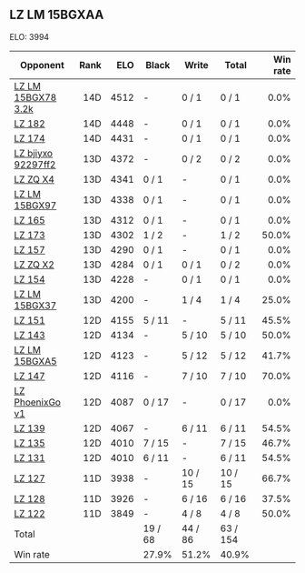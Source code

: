 ## LZ LM 15BGXAA ##

ELO: 3994

Opponent | Rank | ELO | Black | Write | Total | Win rate
---------|-----:|----:|-------|-------|-------|-------:
[LZ LM 15BGX78 3.2k](LZ%20LM%2015BGX78%203.2k.md) | 14D | 4512 | - | 0 / 1 | 0 / 1 | 0.0%
[LZ 182](LZ%20182.md) | 14D | 4448 | - | 0 / 1 | 0 / 1 | 0.0%
[LZ 174](LZ%20174.md) | 14D | 4431 | - | 0 / 1 | 0 / 1 | 0.0%
[LZ bjiyxo 92297ff2](LZ%20bjiyxo%2092297ff2.md) | 13D | 4372 | - | 0 / 2 | 0 / 2 | 0.0%
[LZ ZQ X4](LZ%20ZQ%20X4.md) | 13D | 4341 | 0 / 1 | - | 0 / 1 | 0.0%
[LZ LM 15BGX97](LZ%20LM%2015BGX97.md) | 13D | 4338 | 0 / 1 | - | 0 / 1 | 0.0%
[LZ 165](LZ%20165.md) | 13D | 4312 | 0 / 1 | - | 0 / 1 | 0.0%
[LZ 173](LZ%20173.md) | 13D | 4302 | 1 / 2 | - | 1 / 2 | 50.0%
[LZ 157](LZ%20157.md) | 13D | 4290 | 0 / 1 | - | 0 / 1 | 0.0%
[LZ ZQ X2](LZ%20ZQ%20X2.md) | 13D | 4284 | 0 / 1 | 0 / 1 | 0 / 2 | 0.0%
[LZ 154](LZ%20154.md) | 13D | 4228 | - | 0 / 1 | 0 / 1 | 0.0%
[LZ LM 15BGX37](LZ%20LM%2015BGX37.md) | 13D | 4200 | - | 1 / 4 | 1 / 4 | 25.0%
[LZ 151](LZ%20151.md) | 12D | 4155 | 5 / 11 | - | 5 / 11 | 45.5%
[LZ 143](LZ%20143.md) | 12D | 4134 | - | 5 / 10 | 5 / 10 | 50.0%
[LZ LM 15BGXA5](LZ%20LM%2015BGXA5.md) | 12D | 4123 | - | 5 / 12 | 5 / 12 | 41.7%
[LZ 147](LZ%20147.md) | 12D | 4116 | - | 7 / 10 | 7 / 10 | 70.0%
[LZ PhoenixGo v1](LZ%20PhoenixGo%20v1.md) | 12D | 4087 | 0 / 17 | - | 0 / 17 | 0.0%
[LZ 139](LZ%20139.md) | 12D | 4067 | - | 6 / 11 | 6 / 11 | 54.5%
[LZ 135](LZ%20135.md) | 12D | 4010 | 7 / 15 | - | 7 / 15 | 46.7%
[LZ 131](LZ%20131.md) | 12D | 4010 | 6 / 11 | - | 6 / 11 | 54.5%
[LZ 127](LZ%20127.md) | 11D | 3938 | - | 10 / 15 | 10 / 15 | 66.7%
[LZ 128](LZ%20128.md) | 11D | 3926 | - | 6 / 16 | 6 / 16 | 37.5%
[LZ 122](LZ%20122.md) | 11D | 3849 | - | 4 / 8 | 4 / 8 | 50.0%
Total | | | 19 / 68 | 44 / 86 | 63 / 154 | 
Win rate| | | 27.9% | 51.2% | 40.9% | 
